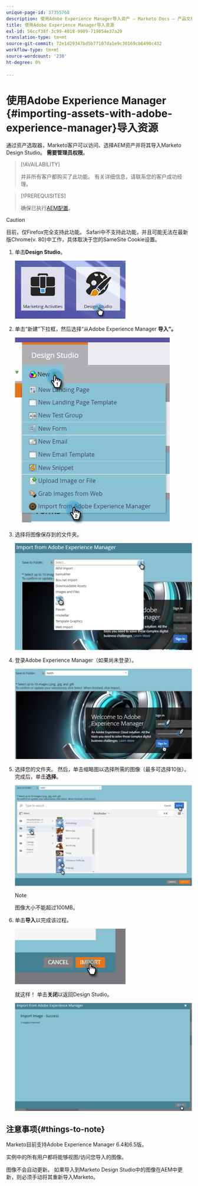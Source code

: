 ```yaml
---
unique-page-id: 37355768
description: 使用Adobe Experience Manager导入资产 — Marketo Docs — 产品文档
title: 使用Adobe Experience Manager导入资源
exl-id: 56ccf38f-3c99-4018-9989-719854e37a20
translation-type: tm+mt
source-git-commit: 72e1d29347bd5b77107da1e9c30169cb6490c432
workflow-type: tm+mt
source-wordcount: '230'
ht-degree: 0%

---
```


# 使用Adobe Experience Manager {#importing-assets-with-adobe-experience-manager}导入资源

通过资产选取器，Marketo客户可以访问、选择AEM资产并将其导入Marketo Design Studio。 **需要管理员权限**。

>[!AVAILABILITY]
>
>
>并非所有客户都购买了此功能。 有关详细信息，请联系您的客户成功经理。

>[!PREREQUISITES]
>
>确保已执行[AEM配置](/help/marketo/product-docs/core-marketo-concepts/miscellaneous/configuring-adobe-experience-manager-integration.md)。

>[!CAUTION]
>
>目前，仅Firefox完全支持此功能。 Safari中不支持此功能，并且可能无法在最新版Chrome(v. 80)中工作，具体取决于您的SameSite Cookie设置。

1. 单击&#x200B;**Design Studio**。

   ![](assets/one-1.png)

1. 单击“新建”下拉框，然后选择“从Adobe Experience Manager **导入”。**

   ![](assets/two-1.png)

1. 选择将图像保存到的文件夹。

   ![](assets/three-1.png)

1. 登录Adobe Experience Manager（如果尚未登录）。

   ![](assets/four-1.png)

1. 选择您的文件夹。 然后，单击缩略图以选择所需的图像（最多可选择10张）。 完成后，单击&#x200B;**选择**。

   ![](assets/five.png)

   >[!NOTE]
   >
   >图像大小不能超过100MB。

1. 单击&#x200B;**导入**&#x200B;以完成该过程。

   ![](assets/six-1.png)

   就这样！ 单击&#x200B;**关闭**&#x200B;以返回Design Studio。

   ![](assets/seven-1.png)

## 注意事项{#things-to-note}

Marketo目前支持Adobe Experience Manager 6.4和6.5版。

实例中的所有用户都将能够视图/访问您导入的图像。

图像不会自动更新。 如果导入到Marketo Design Studio中的图像在AEM中更新，则必须手动将其重新导入Marketo。
